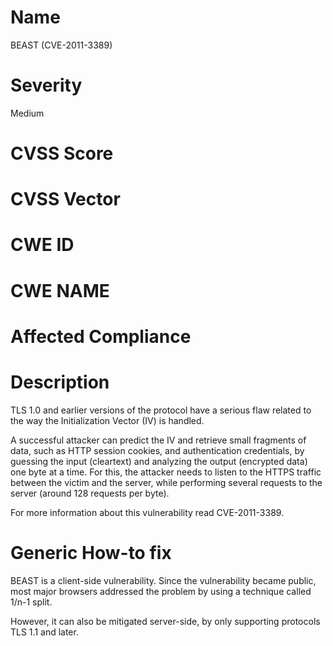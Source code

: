 
# Name

BEAST (CVE-2011-3389)

# Severity

Medium

# CVSS Score



# CVSS Vector



# CWE ID



# CWE NAME 



# Affected Compliance

# Description

TLS 1.0 and earlier versions of the protocol have a serious flaw related to the way the Initialization Vector (IV) is handled.

A successful attacker can predict the IV and retrieve small fragments of data, such as HTTP session cookies, and authentication credentials, by guessing the input (cleartext) and analyzing the output (encrypted data) one byte at a time. For this, the attacker needs to listen to the HTTPS traffic between the victim and the server, while performing several requests to the server (around 128 requests per byte). 

For more information about this vulnerability read  CVE-2011-3389.

# Generic How-to fix

BEAST is a client-side vulnerability. Since the vulnerability became public, most major browsers addressed the problem by using a technique called 1/n-1 split.

However, it can also be mitigated server-side, by only supporting protocols TLS 1.1 and later.
